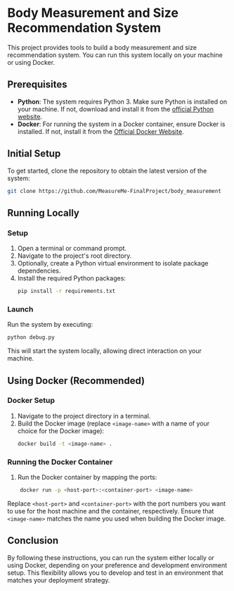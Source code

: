 # Body Measurement and Size Recommendation System

This project provides tools to build a body measurement and size recommendation system. You can run this system locally on your machine or using Docker.

## Prerequisites

- **Python**: The system requires Python 3. Make sure Python is installed on your machine. If not, download and install it from the [official Python website](https://www.python.org/downloads/).
- **Docker**: For running the system in a Docker container, ensure Docker is installed. If not, install it from the [Official Docker Website](https://docker.com).

## Initial Setup

To get started, clone the repository to obtain the latest version of the system:

```bash
git clone https://github.com/MeasureMe-FinalProject/body_measurement
```

## Running Locally

### Setup

1. Open a terminal or command prompt.
2. Navigate to the project's root directory.
3. Optionally, create a Python virtual environment to isolate package dependencies.
4. Install the required Python packages:
   ```bash
   pip install -r requirements.txt
   ```

### Launch

Run the system by executing:

```bash
python debug.py
```

This will start the system locally, allowing direct interaction on your machine.

## Using Docker (Recommended)

### Docker Setup

1. Navigate to the project directory in a terminal.
2. Build the Docker image (replace `<image-name>` with a name of your choice for the Docker image):
   ```bash
   docker build -t <image-name> .
   ```

### Running the Docker Container

1. Run the Docker container by mapping the ports:
```bash
    docker run -p <host-port>:<container-port> <image-name>
```

   Replace `<host-port>` and `<container-port>` with the port numbers you want to use for the host machine and the container, respectively. Ensure that `<image-name>` matches the name you used when building the Docker image.

## Conclusion

By following these instructions, you can run the system either locally or using Docker, depending on your preference and development environment setup. This flexibility allows you to develop and test in an environment that matches your deployment strategy.

